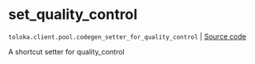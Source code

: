 # set_quality_control
`toloka.client.pool.codegen_setter_for_quality_control` | [Source code](https://github.com/Toloka/toloka-kit/blob/v1.2.0/src/client/pool/__init__.py#L0)

A shortcut setter for quality_control

